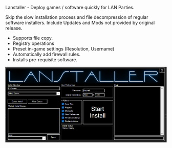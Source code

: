 Lanstaller - Deploy games / software quickly for LAN Parties.

Skip the slow installation process and file decompression of regular software installers.
Include Updates and Mods not provided by original release.

- Supports file copy.
- Registry operations
- Preset in-game settings (Resolution, Username)
- Automatically add firewall rules.
- Installs pre-requisite software.


![Lanstaller](Docs/Lanstaller.png)
